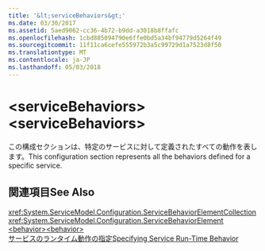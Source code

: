 ```yaml
---
title: '&lt;serviceBehaviors&gt;'
ms.date: 03/30/2017
ms.assetid: 5aed9062-cc36-4b72-b9dd-a3018b8ffafc
ms.openlocfilehash: 1cbd885094790e6ffe0bd5a34bf94779d5264f49
ms.sourcegitcommit: 11f11ca6cefe555972b3a5c99729d1a7523d8f50
ms.translationtype: MT
ms.contentlocale: ja-JP
ms.lasthandoff: 05/03/2018
---
```

# <a name="ltservicebehaviorsgt"></a><span data-ttu-id="ac511-102">&lt;serviceBehaviors&gt;</span><span class="sxs-lookup"><span data-stu-id="ac511-102">&lt;serviceBehaviors&gt;</span></span>
<span data-ttu-id="ac511-103">この構成セクションは、特定のサービスに対して定義されたすべての動作を表します。</span><span class="sxs-lookup"><span data-stu-id="ac511-103">This configuration section represents all the behaviors defined for a specific service.</span></span>  
  
## <a name="see-also"></a><span data-ttu-id="ac511-104">関連項目</span><span class="sxs-lookup"><span data-stu-id="ac511-104">See Also</span></span>  
 <xref:System.ServiceModel.Configuration.ServiceBehaviorElementCollection>  
 <xref:System.ServiceModel.Configuration.ServiceBehaviorElement>  
 [<span data-ttu-id="ac511-105">\<behavior></span><span class="sxs-lookup"><span data-stu-id="ac511-105">\<behavior></span></span>](../../../../../docs/framework/configure-apps/file-schema/wcf/behavior-of-servicebehaviors.md)  
 [<span data-ttu-id="ac511-106">サービスのランタイム動作の指定</span><span class="sxs-lookup"><span data-stu-id="ac511-106">Specifying Service Run-Time Behavior</span></span>](../../../../../docs/framework/wcf/specifying-service-run-time-behavior.md)
